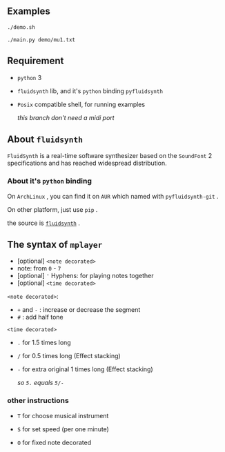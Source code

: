 ## Examples

```bash
./demo.sh
```

```
./main.py demo/mu1.txt
```

## Requirement

* `python` 3

* `fluidsynth` lib, and it's `python` binding `pyfluidsynth`

* `Posix` compatible shell, for running examples

    *this branch don't need a midi port*

## About `fluidsynth`

`FluidSynth` is a real-time software synthesizer based on the `SoundFont` 2 specifications and has reached widespread distribution.

### About it's `python` binding

On `ArchLinux` , you can find it on `AUR` which named with `pyfluidsynth-git` .

On other platform, just use `pip` .

the source is [`fluidsynth`](https://github.com/FluidSynth/fluidsynth) .

## The syntax of `mplayer`

* [optional] `<note decorated>`
* note: from `0` - `7`
* [optional] `'` Hyphens: for playing notes together
* [optional] `<time decorated>`

`<note decorated>`:

* `+` and `-` : increase or decrease the segment
* `#` : add half tone

`<time decorated>`

* `.` for 1.5 times long

* `/` for 0.5 times long (Effect stacking)

* `-` for extra original 1 times long (Effect stacking)

    *so `5.` equals `5/-`*

### other instructions

* `T` for choose musical instrument

* `S` for set speed (per one minute)

* `O` for fixed note decorated
